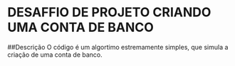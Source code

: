 # DESAFFIO DE PROJETO CRIANDO UMA CONTA DE BANCO 

##Descrição 
O código é um algortimo estremamente simples, que simula a criação de uma conta de banco. 
